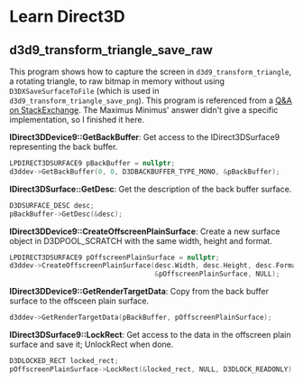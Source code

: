# Learn Direct3D

## d3d9_transform_triangle_save_raw

This program shows how to capture the screen in `d3d9_transform_triangle`, a rotating triangle, to raw bitmap in memory without using `D3DXSaveSurfaceToFile` (which is used in `d3d9_transform_triangle_save_png`). This program is referenced from a [Q&A on StackExchange](https://gamedev.stackexchange.com/questions/41958/how-to-capture-the-screen-in-directx-9-to-a-raw-bitmap-in-memory-without-using-d). The Maximus Minimus' answer didn't give a specific implementation, so I finished it here.

**IDirect3DDevice9::GetBackBuffer**: Get access to the IDirect3DSurface9 representing the back buffer.
``` C++
LPDIRECT3DSURFACE9 pBackBuffer = nullptr;
d3ddev->GetBackBuffer(0, 0, D3DBACKBUFFER_TYPE_MONO, &pBackBuffer);
```

**IDirect3DSurface::GetDesc**: Get the description of the back buffer surface.
``` C++
D3DSURFACE_DESC desc;
pBackBuffer->GetDesc(&desc);
```

**IDirect3DDevice9::CreateOffscreenPlainSurface**: Create a new surface object in D3DPOOL_SCRATCH with the same width, height and format.
``` C++
LPDIRECT3DSURFACE9 pOffscreenPlainSurface = nullptr;
d3ddev->CreateOffscreenPlainSurface(desc.Width, desc.Height, desc.Format, D3DPOOL_SYSTEMMEM,
                                    &pOffscreenPlainSurface, NULL);
```

**IDirect3DDevice9::GetRenderTargetData**: Copy from the back buffer surface to the offsceen plain surface.
``` C++
d3ddev->GetRenderTargetData(pBackBuffer, pOffscreenPlainSurface);
```

**IDirect3DSurface9::LockRect**: Get access to the data in the offscreen plain surface and save it; UnlockRect when done.
``` C++
D3DLOCKED_RECT locked_rect;
pOffscreenPlainSurface->LockRect(&locked_rect, NULL, D3DLOCK_READONLY)
```
